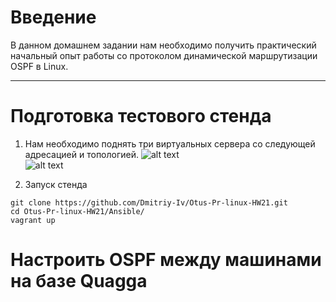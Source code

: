 # **Введение**

В данном домашнем задании нам необходимо получить практический начальный опыт работы со протоколом динамической маршрутизации OSPF в Linux.

---

# Подготовка тестового стенда
1. Нам необходимо поднять три виртуальных сервера со следующей адресацией и топологией.
![alt text](/screenshots/hw20-1.PNG?raw=true "Screenshot1")  
![alt text](/screenshots/hw20-2.PNG?raw=true "Screenshot2")  

2. Запуск стенда
```
git clone https://github.com/Dmitriy-Iv/Otus-Pr-linux-HW21.git
cd Otus-Pr-linux-HW21/Ansible/
vagrant up
```

# Настроить OSPF между машинами на базе Quagga



